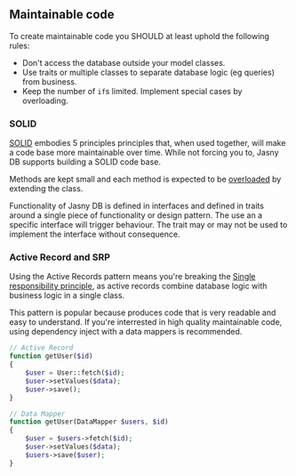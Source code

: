 Maintainable code
---

To create maintainable code you SHOULD at least uphold the following rules:

* Don't access the database outside your model classes.
* Use traits or multiple classes to separate database logic (eg queries) from business.
* Keep the number of `if`s limited. Implement special cases by overloading.

### SOLID
[SOLID](http://en.wikipedia.org/wiki/SOLID_(object-oriented_design)) embodies 5 principles principles that, when 
used together, will make a code base more maintainable over time. While not forcing you to, Jasny DB supports 
building a SOLID code base.

Methods are kept small and each method is expected to be 
[overloaded](http://en.wikipedia.org/wiki/Function_overloading) by extending the class.

Functionality of Jasny DB is defined in interfaces and defined in traits around a single piece of functionality or
design pattern. The use an a specific interface will trigger behaviour. The trait may or may not be used to 
implement the interface without consequence.

### Active Record and SRP
Using the Active Records pattern means you're breaking the
[Single responsibility principle](http://en.wikipedia.org/wiki/Single_responsibility_principle), as active records
combine database logic with business logic in a single class.

This pattern is popular because produces code that is very readable and easy to understand. If you're interrested in
high quality maintainable code, using dependency inject with a data mappers is recommended.

```php
// Active Record
function getUser($id)
{
    $user = User::fetch($id);
    $user->setValues($data);
    $user->save();
}

// Data Mapper
function getUser(DataMapper $users, $id)
{
    $user = $users->fetch($id);
    $user->setValues($data);
    $users->save($user);
}
```
